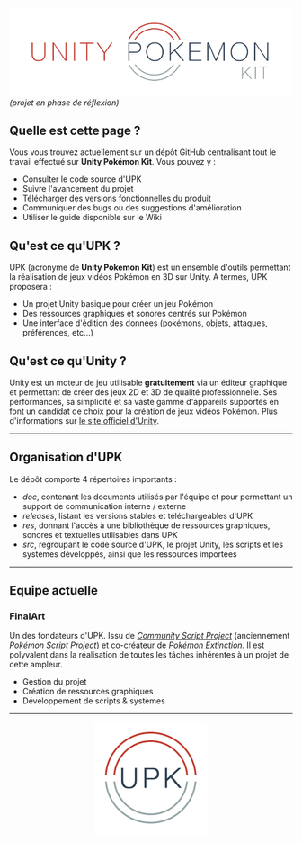 ![Unity Pokemon Kit](/doc/Graphics/Logo/PNG/LogoUPK.png?raw=true "Unity Pokemon Kit")
*(projet en phase de réflexion)*

## Quelle est cette page ?
Vous vous trouvez actuellement sur un dépôt GitHub centralisant tout le travail effectué sur **Unity Pokémon Kit**.
Vous pouvez y :
* Consulter le code source d'UPK
* Suivre l'avancement du projet
* Télécharger des versions fonctionnelles du produit
* Communiquer des bugs ou des suggestions d'amélioration
* Utiliser le guide disponible sur le Wiki

## Qu'est ce qu'UPK ?
UPK (acronyme de **Unity Pokemon Kit**) est un ensemble d'outils permettant la réalisation de jeux vidéos Pokémon en 3D sur Unity.
A termes, UPK proposera :
* Un projet Unity basique pour créer un jeu Pokémon
* Des ressources graphiques et sonores centrés sur Pokémon
* Une interface d'édition des données (pokémons, objets, attaques, préférences, etc...)

## Qu'est ce qu'Unity ?
Unity est un moteur de jeu utilisable **gratuitement** via un éditeur graphique et permettant de créer des jeux 2D et 3D de qualité professionnelle.
Ses performances, sa simplicité et sa vaste gamme d'appareils supportés en font un candidat de choix pour la création de jeux vidéos Pokémon.
Plus d'informations sur [le site officiel d'Unity](http://unity3d.com/).

-----

## Organisation d'UPK
Le dépôt comporte 4 répertoires importants :
* *doc*, contenant les documents utilisés par l'équipe et pour permettant un support de communication interne / externe
* *releases*, listant les versions stables et téléchargeables d'UPK
* *res*, donnant l'accès à une bibliothèque de ressources graphiques, sonores et textuelles utilisables dans UPK
* *src*, regroupant le code source d'UPK, le projet Unity, les scripts et les systèmes développés, ainsi que les ressources importées

-----

## Equipe actuelle

### FinalArt
Un des fondateurs d'UPK. Issu de *[Community Script Project](http://communityscriptproject.com/)* (anciennement *Pokémon Script Project*) et co-créateur de *[Pokémon Extinction](http://communityscriptproject.com/PokemonExtinction/)*.
Il est polyvalent dans la réalisation de toutes les tâches inhérentes à un projet de cette ampleur.
* Gestion du projet
* Création de ressources graphiques
* Développement de scripts & systèmes

-----

<div style="text-align:center">
	<img src="/doc/Graphics/Logo/PNG/IconUPK.png"/>
</div>
